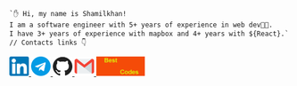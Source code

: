 
```tsx
`✋ Hi, my name is Shamilkhan! 
I am a software engineer with 5+ years of experience in web dev👨‍💻. 
I have 3+ years of experience with mapbox and 4+ years with ${React}.`
// Contacts links 👇
```
      
<div>
 <a href="https://www.linkedin.com/in/shamilkhan-akhmetzyanov/">
   <img height="35" src="/linkedin.svg" />
 </a>
 <a href="https://t.me/shamilkhan">
   <img height="35" src="/telegram.svg" />
 </a>
 <a href="https://github.com/shamilkhan">
    <img height="35" src="/github.svg" />
 </a>
 <a href="mailto:shamilkhan1999@gmail.com">
    <img height="35" src="/gmail.svg" />
 </a>
 <a href="https://www.notion.so/Senior-Front-end-Developer-Mapbox-React-expert-e8a13f4077eb4736b3a20e264d6a491d">
   <img height="35" src="/js.gif" />
 </a>
</div>
